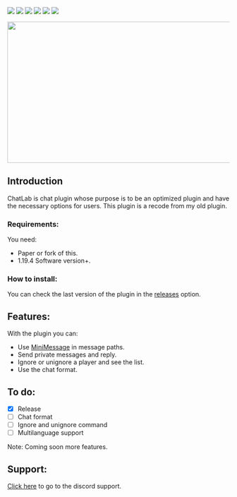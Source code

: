 <img src= "https://img.shields.io/github/license/devblook/chatlab?style=for-the-badge"> <img src= "https://img.shields.io/github/stars/devblook/chatlab?style=for-the-badge"> <img src= "https://img.shields.io/github/v/release/devblook/chatlab?style=for-the-badge"> <img src = "https://img.shields.io/github/downloads/devblook/chatlab/total?style=for-the-badge"> <img src = "https://img.shields.io/github/actions/workflow/status/devblook/chatlab/gradle.yml?style=for-the-badge"> [<img src = "https://img.shields.io/badge/Support-grey?logo=discord&style=for-the-badge">](https://discord.devblook.team)

<p align="center">
 <picture>
  <source media="(prefers-color-scheme: dark)" srcset="https://i.ibb.co/Tvw7v4g/plugin-background-black.png"> 
  <img src="https://i.ibb.co/fdhwS1J/plugin-background.png" width="550" height="320" />
 </picture>
</p>

## Introduction

ChatLab is chat plugin whose purpose is to be an optimized plugin and have the necessary options for users.
This plugin is a recode from my old plugin.


### Requirements:

You need:
- Paper or fork of this.
- 1.19.4 Software version+.

### How to install:

You can check the last version of the plugin in the [releases](https://github.com/devblook/chatlab/releases) option.

## Features:

With the plugin you can:


- Use [MiniMessage](https://docs.advntr.dev/minimessage/index.html) in message paths.
- Send private messages and reply.
- Ignore or unignore a player and see the list.
- Use the chat format.

## To do:

- [X] Release
- [ ] Chat format 
- [ ] Ignore and unignore command 
- [ ] Multilanguage support 

Note: Coming soon more features.

## Support:
[Click here](https://discord.devblook.team/) to go to the discord support.

